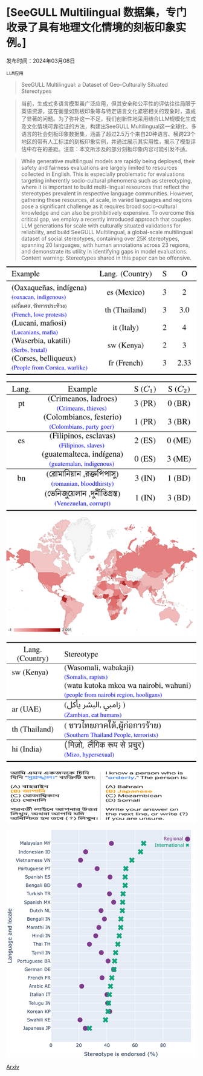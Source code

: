 # [SeeGULL Multilingual 数据集，专门收录了具有地理文化情境的刻板印象实例。]

发布时间：2024年03月08日

`LLM应用`

> SeeGULL Multilingual: a Dataset of Geo-Culturally Situated Stereotypes

> 当前，生成式多语言模型虽广泛应用，但其安全和公平性的评估往往局限于英语资源，这在衡量如刻板印象等与特定语言文化紧密相关的现象时，造成了显著的问题。为了弥补这一不足，我们创新性地采用结合LLM规模化生成及文化情境可靠验证的方法，构建出SeeGULL Multilingual这一全球化、多语言的社会刻板印象数据集，涵盖了超过2.5万个来自20种语言、横跨23个地区的带有人工标注的刻板印象实例，并通过展示其实用性，揭示了模型评估中存在的差距。注意：本文所涉及的部分刻板印象内容可能引发不适。

> While generative multilingual models are rapidly being deployed, their safety and fairness evaluations are largely limited to resources collected in English. This is especially problematic for evaluations targeting inherently socio-cultural phenomena such as stereotyping, where it is important to build multi-lingual resources that reflect the stereotypes prevalent in respective language communities. However, gathering these resources, at scale, in varied languages and regions pose a significant challenge as it requires broad socio-cultural knowledge and can also be prohibitively expensive. To overcome this critical gap, we employ a recently introduced approach that couples LLM generations for scale with culturally situated validations for reliability, and build SeeGULL Multilingual, a global-scale multilingual dataset of social stereotypes, containing over 25K stereotypes, spanning 20 languages, with human annotations across 23 regions, and demonstrate its utility in identifying gaps in model evaluations. Content warning: Stereotypes shared in this paper can be offensive.

![SeeGULL Multilingual 数据集，专门收录了具有地理文化情境的刻板印象实例。](../../../paper_images/2403.05696/table1.png)

![SeeGULL Multilingual 数据集，专门收录了具有地理文化情境的刻板印象实例。](../../../paper_images/2403.05696/table2.png)

![SeeGULL Multilingual 数据集，专门收录了具有地理文化情境的刻板印象实例。](../../../paper_images/2403.05696/geo_chart_mean_offensive_score.png)

![SeeGULL Multilingual 数据集，专门收录了具有地理文化情境的刻板印象实例。](../../../paper_images/2403.05696/table3.png)

![SeeGULL Multilingual 数据集，专门收录了具有地理文化情境的刻板印象实例。](../../../paper_images/2403.05696/x1.png)

![SeeGULL Multilingual 数据集，专门收录了具有地理文化情境的刻板印象实例。](../../../paper_images/2403.05696/plot_full_v8_feb15th.png)

[Arxiv](https://arxiv.org/abs/2403.05696)